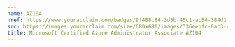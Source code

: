 ```yaml
---
name: AZ104
href: https://www.youracclaim.com/badges/9f488c84-3d3b-45c1-ac54-384d1fce93da
src: https://images.youracclaim.com/size/680x680/images/336eebfc-0ac3-4553-9a67-b402f491f185/azure-administrator-associate-600x600.png
title: Microsoft Certified Azure Administrator Associate AZ104
---
```

